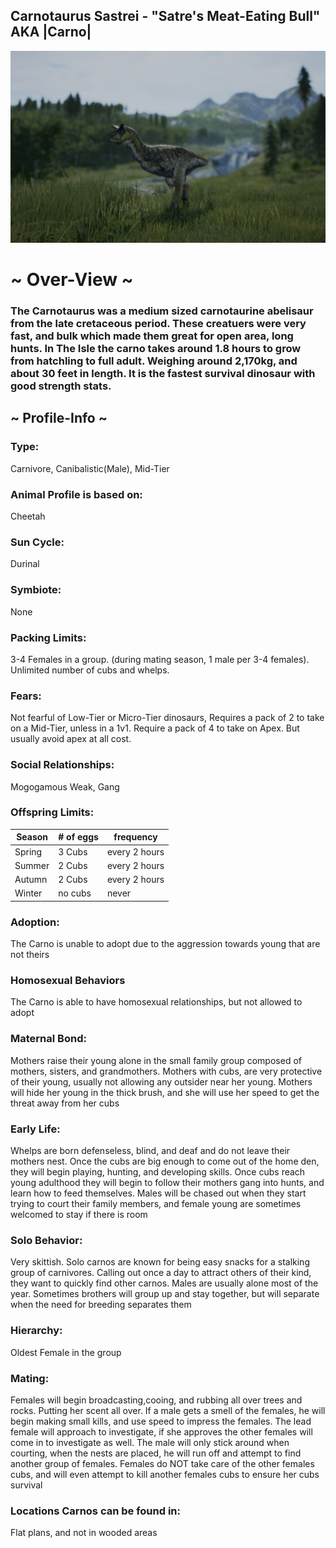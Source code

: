  ## Carnotaurus Sastrei - "Satre's Meat-Eating Bull" AKA |Carno| 


 ![alttext](https://github.com/Slashroot101/SkullIsland/blob/main/images/Carno%20pic.png?raw=true)

 # ~ Over-View ~
 ### The Carnotaurus was a medium sized carnotaurine abelisaur from the late cretaceous period. These creatuers were very fast, and bulk which made them great for open area, long hunts. In The Isle the carno takes around 1.8 hours to grow from hatchling to full adult. Weighing around 2,170kg, and about 30 feet in length. It is the fastest survival dinosaur with good strength stats. 
 ## ~ Profile-Info ~
 ### Type:
 Carnivore, Canibalistic(Male), Mid-Tier
 ### Animal Profile is based on:
 Cheetah
 ### Sun Cycle:
 Durinal
 ### Symbiote:
 None
 ### Packing Limits:
 3-4 Females in a group. (during mating season, 1 male per 3-4 females). Unlimited number of cubs and whelps.
 ### Fears:
  Not fearful of Low-Tier or Micro-Tier dinosaurs, Requires a pack of 2 to take on a Mid-Tier, unless in a 1v1. Require a pack of 4 to take on Apex. But usually avoid apex at all cost. 
  ### Social Relationships:
  Mogogamous Weak, Gang
  ### Offspring Limits:
  | Season | # of eggs | frequency | 
| ------------- | ------------- | ------------- |
| Spring  | 3 Cubs | every 2 hours |
| Summer  | 2 Cubs  | every 2 hours |
| Autumn  | 2 Cubs  | every 2 hours |
| Winter  | no cubs  | never 
### Adoption:
The Carno is unable to adopt due to the aggression towards young that are not theirs
### Homosexual Behaviors
The Carno is able to have homosexual relationships, but not allowed to adopt
### Maternal Bond:
Mothers raise their young alone in the small family group composed of mothers, sisters, and grandmothers. Mothers with cubs, are very protective of their young, usually not allowing any outsider near her young. Mothers will hide her young in the thick brush, and she will use her speed to get the threat away from her cubs
### Early Life:
Whelps are born defenseless, blind, and deaf and do not leave their mothers nest. Once the cubs are big enough to come out of the home den, they will begin playing, hunting, and developing skills. Once cubs reach young adulthood they will begin to follow their mothers gang into hunts, and learn how to feed themselves. Males will be chased out when they start trying to court their family members, and female young are sometimes welcomed to stay if there is room
### Solo Behavior:
Very skittish. Solo carnos are known for being easy snacks for a stalking group of carnivores. Calling out once a day to attract others of their kind, they want to quickly find other carnos. Males are usually alone most of the year. Sometimes brothers will group up and stay together, but will separate when the need for breeding separates them
### Hierarchy:
Oldest Female in the group
### Mating:
Females will begin broadcasting,cooing, and rubbing all over trees and rocks. Putting her scent all over. If a male gets a smell of the females, he will begin making small kills, and use speed to impress the females.  The lead female will approach to investigate, if she approves the other females will come in to investigate as well. The male will only stick around when courting, when the nests are placed, he will run off and attempt to find another group of females. Females do NOT take care of the other females cubs, and will even attempt to kill another females cubs to ensure her cubs survival
### Locations Carnos can be found in:
Flat plans, and not in wooded areas
